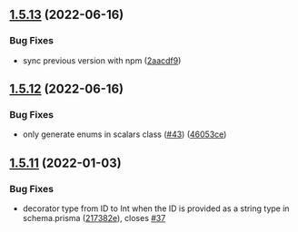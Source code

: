 ## [1.5.13](https://github.com/YassinEldeeb/prisma-tgql-types-gen/compare/v1.5.12...v1.5.13) (2022-06-16)


### Bug Fixes

* sync previous version with npm ([2aacdf9](https://github.com/YassinEldeeb/prisma-tgql-types-gen/commit/2aacdf91229c4535321bce1736d481299f19108f))

## [1.5.12](https://github.com/YassinEldeeb/prisma-tgql-types-gen/compare/v1.5.11...v1.5.12) (2022-06-16)


### Bug Fixes

* only generate enums in scalars class ([#43](https://github.com/YassinEldeeb/prisma-tgql-types-gen/issues/43)) ([46053ce](https://github.com/YassinEldeeb/prisma-tgql-types-gen/commit/46053ce0ab3dd1313fc44383922cbbcfc1a3372f))

## [1.5.11](https://github.com/YassinEldeeb/prisma-tgql-types-gen/compare/v1.5.10...v1.5.11) (2022-01-03)


### Bug Fixes

* decorator type from ID to Int when the ID is provided as a string type in schema.prisma ([217382e](https://github.com/YassinEldeeb/prisma-tgql-types-gen/commit/217382eacbb1283e0853be19d51286b69089969d)), closes [#37](https://github.com/YassinEldeeb/prisma-tgql-types-gen/issues/37)
